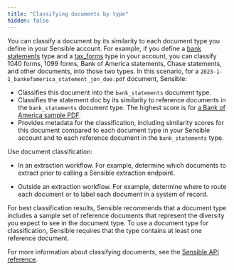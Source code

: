 ```yaml
---
title: "Classifying documents by type"
hidden: false
---
```


You can classify a document by its similarity to each document type you define in your Sensible account.  For example,  if you define a [bank statements](https://github.com/sensible-hq/sensible-configuration-library/tree/main/bank_statements) type and a [tax_forms](https://github.com/sensible-hq/sensible-configuration-library/tree/main/tax_forms) type in your account, you can classify 1040 forms, 1099 forms, Bank of America statements, Chase statements, and other documents, into those two types. In this scenario, for a  `2023-1-1_bankofamerica_statement_jon_doe.pdf` document, Sensible: 

- Classifies this document into the `bank_statements` document type.
- Classifies the statement doc by its similarity to reference documents in the `bank_statements` document type. The highest score is for [a Bank of America sample PDF](https://github.com/sensible-hq/sensible-configuration-library/blob/main/bank_statements/bank_of_america/boa_sample.pdf).
- Provides metadata for the classification, including similarity scores for this document compared to each document type in your Sensible account and to each reference document in the `bank_statements` type.

Use document classification:

- In an extraction workflow. For example, determine which documents to extract prior to calling a Sensible extraction endpoint.

- Outside an extraction workflow. For example, determine where to route each document or to label each document in a system of record.

For best classification results, Sensible recommends that a document type includes a sample set of reference documents that represent the diversity you expect to see in the document type. To use a document type for classification, Sensible requires that the type contains at least one reference document.

For more information about classifying documents, see the [Sensible API reference](ref:classify-document).
